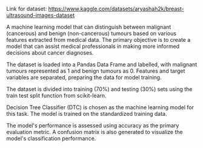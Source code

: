 Link for dataset: https://www.kaggle.com/datasets/aryashah2k/breast-ultrasound-images-dataset

A machine learning model that can distinguish between malignant (cancerous) and benign (non-cancerous) tumours based on various features extracted from medical data. The primary objective is to create a model that can assist medical professionals in making more informed decisions about cancer diagnoses.

The dataset is loaded into a Pandas Data Frame and labelled, with malignant tumours represented as 1 and benign tumours as 0. Features and target variables are separated, preparing the data for model training.

The dataset is divided into training (70%) and testing (30%) sets using the train test split function from scikit-learn.

Decision Tree Classifier (DTC) is chosen as the machine learning model for this task. The model is trained on the standardized training data.

The model's performance is assessed using accuracy as the primary evaluation metric. A confusion matrix is also generated to visualize the model's classification performance.
